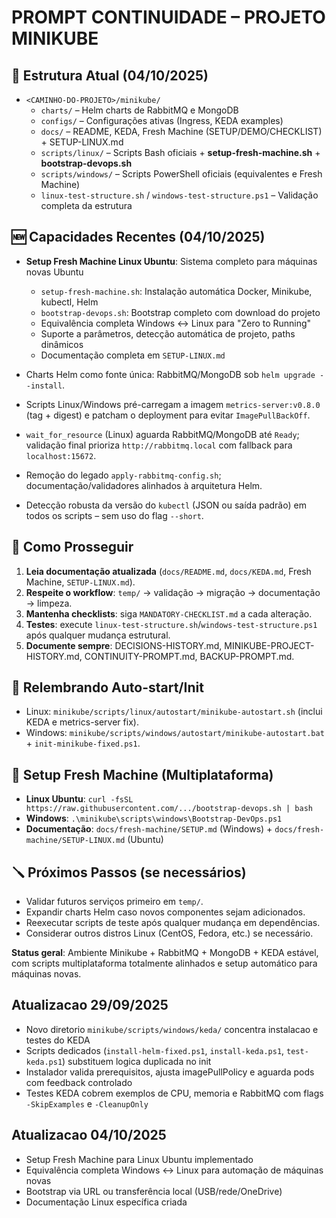 # PROMPT CONTINUIDADE – PROJETO MINIKUBE

## 📂 Estrutura Atual (04/10/2025)
- `<CAMINHO-DO-PROJETO>/minikube/`
  - `charts/` – Helm charts de RabbitMQ e MongoDB
  - `configs/` – Configurações ativas (Ingress, KEDA examples)
  - `docs/` – README, KEDA, Fresh Machine (SETUP/DEMO/CHECKLIST) + SETUP-LINUX.md
  - `scripts/linux/` – Scripts Bash oficiais + **setup-fresh-machine.sh** + **bootstrap-devops.sh**
  - `scripts/windows/` – Scripts PowerShell oficiais (equivalentes e Fresh Machine)
  - `linux-test-structure.sh` / `windows-test-structure.ps1` – Validação completa da estrutura

## 🆕 Capacidades Recentes (04/10/2025)
- **Setup Fresh Machine Linux Ubuntu**: Sistema completo para máquinas novas Ubuntu
  - `setup-fresh-machine.sh`: Instalação automática Docker, Minikube, kubectl, Helm
  - `bootstrap-devops.sh`: Bootstrap completo com download do projeto
  - Equivalência completa Windows ↔ Linux para "Zero to Running"
  - Suporte a parâmetros, detecção automática de projeto, paths dinâmicos
  - Documentação completa em `SETUP-LINUX.md`

- Charts Helm como fonte única: RabbitMQ/MongoDB sob `helm upgrade --install`.
- Scripts Linux/Windows pré-carregam a imagem `metrics-server:v0.8.0` (tag + digest) e patcham o deployment para evitar `ImagePullBackOff`.
- `wait_for_resource` (Linux) aguarda RabbitMQ/MongoDB até `Ready`; validação final prioriza `http://rabbitmq.local` com fallback para `localhost:15672`.
- Remoção do legado `apply-rabbitmq-config.sh`; documentação/validadores alinhados à arquitetura Helm.
- Detecção robusta da versão do `kubectl` (JSON ou saída padrão) em todos os scripts – sem uso do flag `--short`.

## 📌 Como Prosseguir
1. **Leia documentação atualizada** (`docs/README.md`, `docs/KEDA.md`, Fresh Machine, `SETUP-LINUX.md`).
2. **Respeite o workflow**: `temp/` → validação → migração → documentação → limpeza.
3. **Mantenha checklists**: siga `MANDATORY-CHECKLIST.md` a cada alteração.
4. **Testes**: execute `linux-test-structure.sh`/`windows-test-structure.ps1` após qualquer mudança estrutural.
5. **Documente sempre**: DECISIONS-HISTORY.md, MINIKUBE-PROJECT-HISTORY.md, CONTINUITY-PROMPT.md, BACKUP-PROMPT.md.

## 🧭 Relembrando Auto-start/Init
- Linux: `minikube/scripts/linux/autostart/minikube-autostart.sh` (inclui KEDA e metrics-server fix).
- Windows: `minikube/scripts/windows/autostart/minikube-autostart.bat` + `init-minikube-fixed.ps1`.

## 🚀 Setup Fresh Machine (Multiplataforma)
- **Linux Ubuntu**: `curl -fsSL https://raw.githubusercontent.com/.../bootstrap-devops.sh | bash`
- **Windows**: `.\minikube\scripts\windows\Bootstrap-DevOps.ps1`
- **Documentação**: `docs/fresh-machine/SETUP.md` (Windows) + `docs/fresh-machine/SETUP-LINUX.md` (Ubuntu)

## 🪛 Próximos Passos (se necessários)
- Validar futuros serviços primeiro em `temp/`.
- Expandir charts Helm caso novos componentes sejam adicionados.
- Reexecutar scripts de teste após qualquer mudança em dependências.
- Considerar outros distros Linux (CentOS, Fedora, etc.) se necessário.

**Status geral**: Ambiente Minikube + RabbitMQ + MongoDB + KEDA estável, com scripts multiplataforma totalmente alinhados e setup automático para máquinas novas.

## Atualizacao 29/09/2025
- Novo diretorio `minikube/scripts/windows/keda/` concentra instalacao e testes do KEDA
- Scripts dedicados (`install-helm-fixed.ps1`, `install-keda.ps1`, `test-keda.ps1`) substituem logica duplicada no init
- Instalador valida prerequisitos, ajusta imagePullPolicy e aguarda pods com feedback controlado
- Testes KEDA cobrem exemplos de CPU, memoria e RabbitMQ com flags `-SkipExamples` e `-CleanupOnly`

## Atualizacao 04/10/2025
- Setup Fresh Machine para Linux Ubuntu implementado
- Equivalência completa Windows ↔ Linux para automação de máquinas novas
- Bootstrap via URL ou transferência local (USB/rede/OneDrive)
- Documentação Linux específica criada
